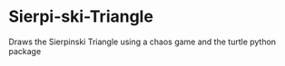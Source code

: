 # Sierpi-ski-Triangle

Draws the Sierpinski Triangle using a chaos game and the turtle python package
